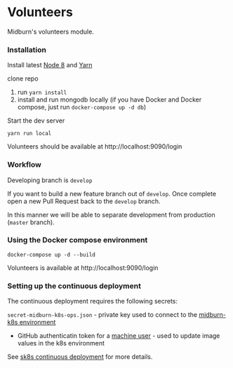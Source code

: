 # Volunteers

Midburn's volunteers module.


### Installation

Install latest [Node 8](https://nodejs.org/en/) and [Yarn](https://yarnpkg.com/en/)

clone repo
1. run `yarn install`
2. install and run mongodb locally (if you have Docker and Docker compose, just run `docker-compose up -d db`)

Start the dev server

`yarn run local`

Volunteers should be available at http://localhost:9090/login


### Workflow

Developing branch is `develop`

If you want to build a new feature branch out of `develop`.
Once complete open a new Pull Request back to the `develop` branch.

In this manner we will be able to separate development from production (`master` branch).


### Using the Docker compose environment

```
docker-compose up -d --build
```

Volunteers is available at http://localhost:9090/login


### Setting up the continuous deployment

The continuous deployment requires the following secrets:

`secret-midburn-k8s-ops.json` - private key used to connect to the [midburn-k8s environment](https://github.com/Midburn/midburn-k8s)
* GitHub authenticatin token for a [machine user](https://developer.github.com/v3/guides/managing-deploy-keys/#machine-users) - used to update image values in the k8s environment

See [sk8s continuous deployment](https://github.com/orihoch/sk8s#continuous-deployment) for more details.
